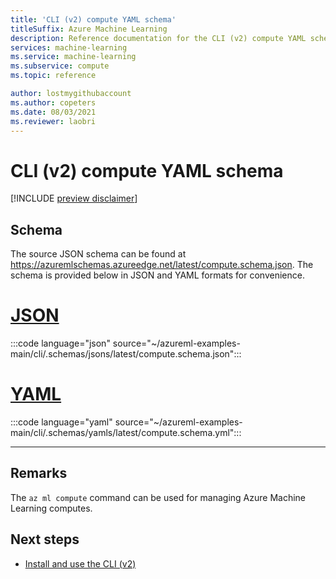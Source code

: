 ```yaml
---
title: 'CLI (v2) compute YAML schema'
titleSuffix: Azure Machine Learning
description: Reference documentation for the CLI (v2) compute YAML schema.
services: machine-learning
ms.service: machine-learning
ms.subservice: compute
ms.topic: reference

author: lostmygithubaccount
ms.author: copeters
ms.date: 08/03/2021
ms.reviewer: laobri
---
```


# CLI (v2) compute YAML schema

[!INCLUDE [preview disclaimer](../../includes/machine-learning-preview-generic-disclaimer.md)]

## Schema

The source JSON schema can be found at https://azuremlschemas.azureedge.net/latest/compute.schema.json. The schema is provided below in JSON and YAML formats for convenience.

# [JSON](#tab/json)

:::code language="json" source="~/azureml-examples-main/cli/.schemas/jsons/latest/compute.schema.json":::

# [YAML](#tab/yaml)

:::code language="yaml" source="~/azureml-examples-main/cli/.schemas/yamls/latest/compute.schema.yml":::

---

## Remarks

The `az ml compute` command can be used for managing Azure Machine Learning computes.

## Next steps

- [Install and use the CLI (v2)](how-to-configure-cli.md)
